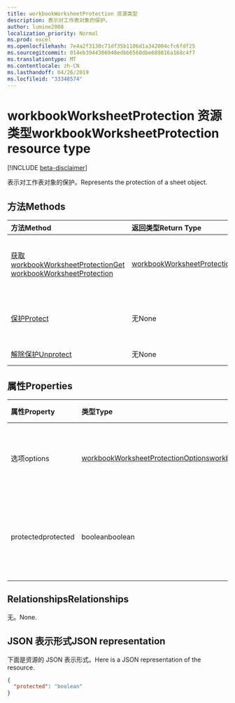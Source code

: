 ```yaml
---
title: workbookWorksheetProtection 资源类型
description: 表示对工作表对象的保护。
author: lumine2008
localization_priority: Normal
ms.prod: excel
ms.openlocfilehash: 7e4a2f3130c71df35b1106d1a342004cfc6fdf25
ms.sourcegitcommit: 014eb3944306948edbb6560dbe689816a168c4f7
ms.translationtype: MT
ms.contentlocale: zh-CN
ms.lasthandoff: 04/26/2019
ms.locfileid: "33348574"
---
```

# <a name="workbookworksheetprotection-resource-type"></a><span data-ttu-id="aaee0-103">workbookWorksheetProtection 资源类型</span><span class="sxs-lookup"><span data-stu-id="aaee0-103">workbookWorksheetProtection resource type</span></span>

[!INCLUDE [beta-disclaimer](../../includes/beta-disclaimer.md)]

<span data-ttu-id="aaee0-104">表示对工作表对象的保护。</span><span class="sxs-lookup"><span data-stu-id="aaee0-104">Represents the protection of a sheet object.</span></span>


## <a name="methods"></a><span data-ttu-id="aaee0-105">方法</span><span class="sxs-lookup"><span data-stu-id="aaee0-105">Methods</span></span>

| <span data-ttu-id="aaee0-106">方法</span><span class="sxs-lookup"><span data-stu-id="aaee0-106">Method</span></span>           | <span data-ttu-id="aaee0-107">返回类型</span><span class="sxs-lookup"><span data-stu-id="aaee0-107">Return Type</span></span>    |<span data-ttu-id="aaee0-108">说明</span><span class="sxs-lookup"><span data-stu-id="aaee0-108">Description</span></span>|
|:---------------|:--------|:----------|
|[<span data-ttu-id="aaee0-109">获取 workbookWorksheetProtection</span><span class="sxs-lookup"><span data-stu-id="aaee0-109">Get workbookWorksheetProtection</span></span>](../api/worksheetprotection-get.md) | [<span data-ttu-id="aaee0-110">workbookWorksheetProtection</span><span class="sxs-lookup"><span data-stu-id="aaee0-110">workbookWorksheetProtection</span></span>](workbookworksheetprotection.md) |<span data-ttu-id="aaee0-111">读取 workbookWorksheetProtection 对象的属性和关系。</span><span class="sxs-lookup"><span data-stu-id="aaee0-111">Read properties and relationships of workbookWorksheetProtection object.</span></span>|
|[<span data-ttu-id="aaee0-112">保护</span><span class="sxs-lookup"><span data-stu-id="aaee0-112">Protect</span></span>](../api/worksheetprotection-protect.md)|<span data-ttu-id="aaee0-113">无</span><span class="sxs-lookup"><span data-stu-id="aaee0-113">None</span></span>|<span data-ttu-id="aaee0-p101">保护工作表。如果工作表处于受保护状态，则会引发它。</span><span class="sxs-lookup"><span data-stu-id="aaee0-p101">Protect a worksheet. It throws if the worksheet has been protected.</span></span>|
|[<span data-ttu-id="aaee0-116">解除保护</span><span class="sxs-lookup"><span data-stu-id="aaee0-116">Unprotect</span></span>](../api/worksheetprotection-unprotect.md)|<span data-ttu-id="aaee0-117">无</span><span class="sxs-lookup"><span data-stu-id="aaee0-117">None</span></span>|<span data-ttu-id="aaee0-118">解除工作表保护</span><span class="sxs-lookup"><span data-stu-id="aaee0-118">Unprotect a worksheet</span></span>|

## <a name="properties"></a><span data-ttu-id="aaee0-119">属性</span><span class="sxs-lookup"><span data-stu-id="aaee0-119">Properties</span></span>
| <span data-ttu-id="aaee0-120">属性</span><span class="sxs-lookup"><span data-stu-id="aaee0-120">Property</span></span>     | <span data-ttu-id="aaee0-121">类型</span><span class="sxs-lookup"><span data-stu-id="aaee0-121">Type</span></span>   |<span data-ttu-id="aaee0-122">说明</span><span class="sxs-lookup"><span data-stu-id="aaee0-122">Description</span></span>|
|:---------------|:--------|:----------|
|<span data-ttu-id="aaee0-123">选项</span><span class="sxs-lookup"><span data-stu-id="aaee0-123">options</span></span>|[<span data-ttu-id="aaee0-124">workbookWorksheetProtectionOptions</span><span class="sxs-lookup"><span data-stu-id="aaee0-124">workbookWorksheetProtectionOptions</span></span>](workbookworksheetprotectionoptions.md)|<span data-ttu-id="aaee0-125">工作表保护选项。</span><span class="sxs-lookup"><span data-stu-id="aaee0-125">Sheet protection options.</span></span> <span data-ttu-id="aaee0-126">只读。</span><span class="sxs-lookup"><span data-stu-id="aaee0-126">Read-only.</span></span>|
|<span data-ttu-id="aaee0-127">protected</span><span class="sxs-lookup"><span data-stu-id="aaee0-127">protected</span></span>|<span data-ttu-id="aaee0-128">boolean</span><span class="sxs-lookup"><span data-stu-id="aaee0-128">boolean</span></span>|<span data-ttu-id="aaee0-p103">表示该工作表是否受保护。只读。</span><span class="sxs-lookup"><span data-stu-id="aaee0-p103">Indicates if the worksheet is protected.  Read-only.</span></span>|

## <a name="relationships"></a><span data-ttu-id="aaee0-131">Relationships</span><span class="sxs-lookup"><span data-stu-id="aaee0-131">Relationships</span></span>
<span data-ttu-id="aaee0-132">无。</span><span class="sxs-lookup"><span data-stu-id="aaee0-132">None.</span></span>

## <a name="json-representation"></a><span data-ttu-id="aaee0-133">JSON 表示形式</span><span class="sxs-lookup"><span data-stu-id="aaee0-133">JSON representation</span></span>

<span data-ttu-id="aaee0-134">下面是资源的 JSON 表示形式。</span><span class="sxs-lookup"><span data-stu-id="aaee0-134">Here is a JSON representation of the resource.</span></span>

<!-- {
  "blockType": "resource",
  "optionalProperties": [
    "options"
  ],
  "@odata.type": "microsoft.graph.workbookWorksheetProtection"
}-->

```json
{
  "protected": "boolean"
}

```

<!-- uuid: 8fcb5dbc-d5aa-4681-8e31-b001d5168d79
2015-10-25 14:57:30 UTC -->
<!--
{
  "type": "#page.annotation",
  "description": "workbookWorksheetProtection resource",
  "keywords": "",
  "section": "documentation",
  "tocPath": "",
  "suppressions": []
}
-->
